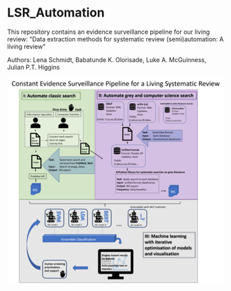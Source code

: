 # LSR_Automation
This repository contains an evidence surveillance pipeline for our living review: "Data extraction methods for systematic review (semi)automation: A living review"

Authors:
Lena Schmidt,
Babatunde K. Olorisade,
Luke A. McGuinness,
Julian P.T. Higgins


![](pictures/Pipeline.png)
